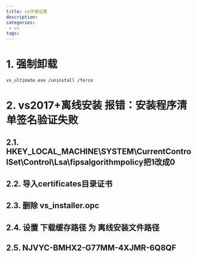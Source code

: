```yaml
---
title: vs环境设置
description:
categories:
 - vs
tags:
---
```



# 1. 强制卸载
```
vs_ultimate.exe /uninstall /force
```

# 2. vs2017+离线安装 报错：安装程序清单签名验证失败

## 2.1. HKEY_LOCAL_MACHINE\SYSTEM\CurrentControlSet\Control\Lsa\fipsalgorithmpolicy把1改成0
## 2.2. 导入certificates目录证书
## 2.3. 删除 vs_installer.opc
## 2.4. 设置 下载缓存路径 为 离线安装文件路径
## 2.5. NJVYC-BMHX2-G77MM-4XJMR-6Q8QF
